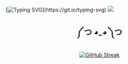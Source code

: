 [![Typing SVG](https://readme-typing-svg.demolab.com?font=Fira+Code&weight=900&size=30&duration=2000&pause=500&color=F7F7F7&width=435&lines=world's+;num+0+programmer;it+says+so+on+my+mug;)](https://git.io/typing-svg)
![](https://user-images.githubusercontent.com/67194519/173735367-b75edb3b-61ec-4323-a10f-5d98e1d7b97a.gif)

<h2 align="center"> </h2>

<h2 align="center"> ༼ つ ◕_◕ ༽つ </h2>

<div align=center>

[![GitHub Streak](https://streak-stats.demolab.com?user=fatinjulaihi&theme=tokyonight)](https://git.io/streak-stats)
</div>


